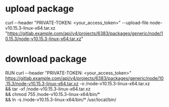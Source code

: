 
# upload package
curl --header "PRIVATE-TOKEN: <your_access_token>" --upload-file node-v10.15.3-linux-x64.tar.xz "https://gitlab.example.com/api/v4/projects/6383/packages/generic/node/10.15.3/node-v10.15.3-linux-x64.tar.xz"

# download package
RUN curl --header "PRIVATE-TOKEN: <your_access_token>" https://gitlab.example.com/api/v4/projects/6383/packages/generic/node/10.15.3/node-v10.15.3-linux-x64.tar.xz -o /node-v10.15.3-linux-x64.tar.xz \
    && tar -xf /node-v10.15.3-linux-x64.tar.xz \
    && chmod 755 /node-v10.15.3-linux-x64/bin/* \
    && ln -s /node-v10.15.3-linux-x64/bin/* /usr/local/bin/